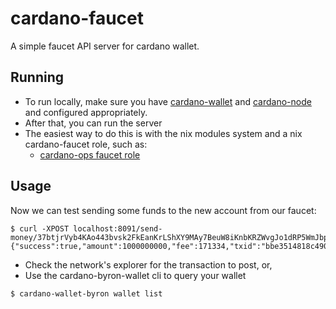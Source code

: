 # cardano-faucet

A simple faucet API server for cardano wallet.

## Running

* To run locally, make sure you have [cardano-wallet](https://github.com/input-output-hk/cardano-wallet/) and [cardano-node](https://github.com/input-output-hk/cardano-node) and configured appropriately.
* After that, you can run the server
* The easiest way to do this is with the nix modules system and a nix cardano-faucet role, such as:
  * [cardano-ops faucet role](https://https://github.com/input-output-hk/cardano-ops/tree/master/roles/faucet.nix)

## Usage

Now we can test sending some funds to the new account from our faucet:

```shell-session
$ curl -XPOST localhost:8091/send-money/37btjrVyb4KAo443bvsk2FkEanKrLShXY9MAy7BeuW8iKnbKRZWvgJo1dRP5WmJbpDwqVyxLjuyxLfUuwFRWb9HdW2dH3PUyznWPPDS2buK4g7tov4
{"success":true,"amount":1000000000,"fee":171334,"txid":"bbe3514818c490b661546f83e1a2ac4ec51180ca9d1f4731642923f447b445b7"}
```

* Check the network's explorer for the transaction to post, or,
* Use the cardano-byron-wallet cli to query your wallet

```shell-session
$ cardano-wallet-byron wallet list
```
